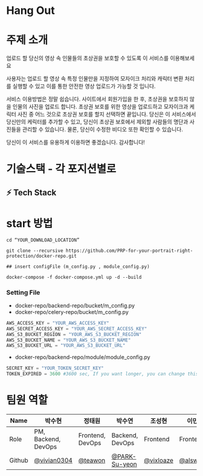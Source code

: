 # Hang Out


# 주제 소개


업로드 할 당신의 영상 속 인물들의 초상권을 보호할 수 있도록 이 서비스를 이용해보세요

사용자는 업로드 할 영상 속 특정 인물만을 지정하여 모자이크 처리와 캐릭터 변환 처리를 실행할 수 있고 이를 통한 안전한 영상 업로드가 가능할 것 입니다.

서비스 이용방법은 정말 쉽습니다. 사이트에서 회원가입을 한 후, 초상권을 보호하지 않을 인물의 사진을 업로드 합니다. 초상권 보호를 위한 영상을 업로드하고 모자이크과 케릭터 사진 중 어느 것으로 초상권 보호를 할지 선택하면 끝입니다. 당신은 이 서비스에서 당신만의 케릭터를 추가할 수 있고, 당신이 초상권 보호에서 제외할 사람들의 명단과 사진들을 관리할 수 있습니다. 물론, 당신이 수정한 비디오 또한 확인할 수 있습니다.

당신이 이 서비스를 유용하게 이용하면 좋겠습니다. 감사합니다!


# 기술스택 - 각 포지션별로
## **:zap: Tech Stack**


# start 방법

```
cd “YOUR_DOWNLOAD_LOCATION”

git clone --recursive https://github.com/PRP-for-your-portrait-right-protection/docker-repo.git

## insert configFile (m_config.py , module_config.py)

docker-compose -f docker-compose.yml up -d --build

```

### Setting File


- docker-repo/backend-repo/bucket/m_config.py
- docker-repo/celery-repo/bucket/m_config.py

```python
AWS_ACCESS_KEY = "YOUR_AWS_ACCESS_KEY"
AWS_SECRET_ACCESS_KEY = "YOUR_AWS_SECRET_ACCESS_KEY"
AWS_S3_BUCKET_REGION = "YOUR_AWS_S3_BUCKET_REGION"
AWS_S3_BUCKET_NAME = "YOUR_AWS_S3_BUCKET_NAME"
AWS_S3_BUCKET_URL = "YOUR_AWS_S3_BUCKET_URL"
```




- docker-repo/backend-repo/module/module_config.py 

```python
SECRET_KEY = "YOUR_TOKEN_SECRET_KEY"
TOKEN_EXPIRED = 3600 #3600 sec, If you want longer, you can change this time.
```

# 팀원 역할

| Name    | 박수현                                       |정태원                               | 박수연                                        | 조성현      | 이민지 | 박준혁                              |
| ------- | --------------------------------------------- | ------------------------------------ | --------------------------------------------- | --------------------------------------- | -----| ----- |
| Role    |   PM, Backend, DevOps   |    Frontend, DevOps     | Backend, DevOps | Frontend | Frontend | Backend, AI, DevOps |
| Github  | [@vivian0304](https://github.com/vivian0304) | [@teawon](https://github.com/teawon) | [@PARK-Su-yeon](https://github.com/PARK-Su-yeon) | [@vixloaze](https://github.com/vixloaze) | [@alswlfl29](https://github.com/alswlfl29)| [@JHPark02](https://github.com/JHPark02)|

